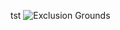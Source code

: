 tst
[](/data-set/category.schema.json)
![Exclusion Grounds](https://www.lucidchart.com/publicSegments/view/4ae7da69-8c6a-42cb-82e3-5fe3c578e5f1/image.png)
